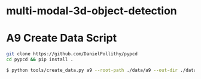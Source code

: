 # multi-modal-3d-object-detection



# A9 Create Data Script

```bash
git clone https://github.com/DanielPollithy/pypcd
cd pypcd && pip install .
```

```bash
$ python tools/create_data.py a9 --root-path ./data/a9 --out-dir ./data/a9_bevfusion
```